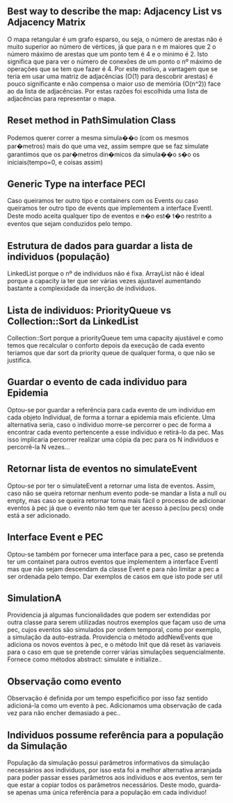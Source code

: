 
## Best way to describe the map: Adjacency List vs Adjacency Matrix

O mapa retangular é um grafo esparso, ou seja, o número de arestas não é muito superior ao número de vértices, já que para n e m maiores que 2 o número máximo de arestas que um ponto tem é 4 e o minimo é 2. Isto significa que para ver o número de conexões de um ponto o nº máximo de operações que se tem que fazer é 4. Por este motivo, a vantagem que se teria em usar uma matriz de adjacências (O(1) para descobrir arestas) é pouco significante e não compensa o maior uso de memória (O(n^2)) face ao da lista de adjacências. Por estas razões foi escolhida uma lista de adjacências para representar o mapa.

## Reset method in PathSimulation Class
Podemos querer correr a mesma simula��o (com os mesmos par�metros) mais do que uma vez, assim sempre que se faz simulate garantimos que os par�metros din�micos da simula��o s�o os iniciais(tempo=0, e coisas assim)

## Generic Type na interface PECI
Caso queiramos ter outro tipo e containers com os Events ou caso queiramos ter outro tipo de events que implementem a interface EventI. Deste modo aceita qualquer tipo de eventos e n�o est� t�o restrito a eventos que sejam conduzidos pelo tempo.

## Estrutura de dados para guardar a lista de individuos (população)
LinkedList porque o nº de individuos não é fixa. ArrayList não é ideal porque a capacity ia ter que ser várias vezes
ajustavel aumentando bastante a complexidade da inserção de individuos.

## Lista de individuos: PriorityQueue vs Collection::Sort da LinkedList
Collection::Sort porque a priorityQueue tem uma capacity ajustável e como temos que recalcular o conforto depois da execução
de cada evento teriamos que dar sort da priority queue de qualquer forma, o que não se justifica.

## Guardar o evento de cada individuo para Epidemia
Optou-se por guardar a referência para cada evento de um individuo em cada objeto Individual, de forma a tornar a epidemia mais eficiente. Uma alternativa seria, caso o individuo morre-se percorrer o pec de forma a encontrar cada evento pertencente a esse individuo e retirá-lo da pec. Mas isso implicaria percorrer realizar uma cópia da pec para os N individuos e percorrê-la N vezes...

## Retornar lista de eventos no simulateEvent
Optou-se por ter o simulateEvent a retornar uma lista de eventos. Assim, caso não se queira retornar nenhum evento pode-se mandar a lista a null ou empty, mas caso se queira retornar torna mais fácil o processo de adicionar eventos à pec já que o evento não tem que ter acesso à pec(ou pecs) onde está a ser adicionado.

## Interface Event e PEC
Optou-se também por fornecer uma interface para a pec, caso se pretenda ter um containet para outros eventos que implementem a interface EventI mas que não sejam descendam da classe Event e para não limitar a pec a ser ordenada pelo tempo. Dar exemplos de casos em que isto pode ser util

## SimulationA
Providencia já algumas funcionalidades que podem ser extendidas por outra classe para serem utilizadas noutros exemplos que façam uso de uma pec, cujos eventos são simulados por ordem temporal, como por exemplo, a simulação da auto-estrada. Providencia o método addNewEvents que adiciona os novos eventos à pec, e o método Init que dá reset às variaveis para o caso em que se pretende correr várias simulações sequencialmente. Fornece como métodos abstract: simulate e initialize..

## Observação como evento
Observação é definida por um tempo espeficifico por isso faz sentido adicioná-la como um evento à pec. Adicionamos uma observação de cada vez para não encher demasiado a pec..

## Individuos possume referência para a população da Simulação
População da simulação possui parâmetros informativos da simulação necessários aos individuos, por isso esta foi a melhor alternativa arranjada para poder passar esses parâmetros aos individuos e aos eventos, sem ter que estar a copiar todos os parâmetros necessários. Deste modo, guarda-se apenas uma única referência para a população em cada individuo!







